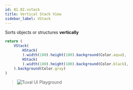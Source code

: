 ```yaml
---
id: 01.02.vstack
title: Vertical Stack View
sidebar_label: VStack
---
```


Sorts objects or structures **vertically**

``` ts
return ( 
    VStack( 
        HStack( 
        ).width(100).height(100).background(Color.aqua), 
        HStack( 
        ).width(100).height(100).background(Color.black), 
    ).background(Color.gray) 
) 
```
>![Tuval UI Playground](https://cdn.discordapp.com/attachments/997404959052148736/997407671495954493/unknown.png)
